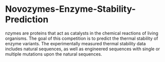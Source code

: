 # Novozymes-Enzyme-Stability-Prediction

nzymes are proteins that act as catalysts in the chemical reactions of living organisms. The goal of this competition is to predict the thermal stability of enzyme variants. The experimentally measured thermal stability data includes natural sequences, as well as engineered sequences with single or multiple mutations upon the natural sequences.
